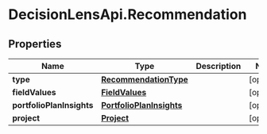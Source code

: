 # DecisionLensApi.Recommendation

## Properties
Name | Type | Description | Notes
------------ | ------------- | ------------- | -------------
**type** | [**RecommendationType**](RecommendationType.md) |  | [optional] 
**fieldValues** | [**FieldValues**](FieldValues.md) |  | [optional] 
**portfolioPlanInsights** | [**PortfolioPlanInsights**](PortfolioPlanInsights.md) |  | [optional] 
**project** | [**Project**](Project.md) |  | [optional] 


